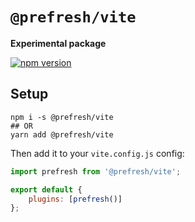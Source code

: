# `@prefresh/vite`

**Experimental package**

[![npm version](https://badgen.net/npm/v/@prefresh/vite)](https://www.npmjs.com/package/@prefresh/vite)

## Setup

```
npm i -s @prefresh/vite
## OR
yarn add @prefresh/vite
```

Then add it to your `vite.config.js` config:

```js
import prefresh from '@prefresh/vite';

export default {
	plugins: [prefresh()]
};
```
